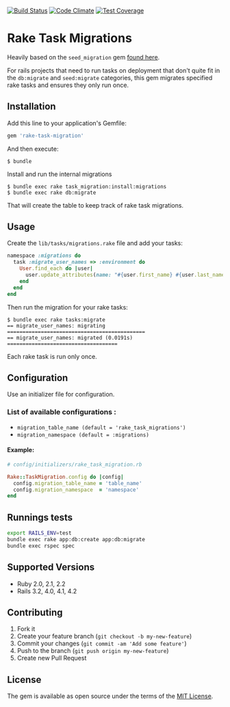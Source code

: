 [![Build Status](https://travis-ci.org/mzaccari/rake-task-migrations.svg?branch=master)](https://travis-ci.org/mzaccari/rake-task-migrations)
[![Code Climate](https://codeclimate.com/github/mzaccari/rake-task-migrations/badges/gpa.svg)](https://codeclimate.com/github/mzaccari/rake-task-migrations)
[![Test Coverage](https://codeclimate.com/github/mzaccari/rake-task-migrations/badges/coverage.svg)](https://codeclimate.com/github/mzaccari/rake-task-migrations/coverage)

# Rake Task Migrations

Heavily based on the `seed_migration` gem [found here](https://github.com/harrystech/seed_migration).

For rails projects that need to run tasks on deployment that don't quite fit in the `db:migrate` and `seed:migrate` categories, this gem migrates specified rake tasks and ensures they only run once.

## Installation

Add this line to your application's Gemfile:

```ruby
gem 'rake-task-migration'
```

And then execute:

    $ bundle

Install and run the internal migrations

    $ bundle exec rake task_migration:install:migrations
    $ bundle exec rake db:migrate

That will create the table to keep track of rake task migrations.

## Usage

Create the `lib/tasks/migrations.rake` file and add your tasks:

```ruby
namespace :migrations do
  task :migrate_user_names => :environment do
    User.find_each do |user|
      user.update_attributes(name: "#{user.first_name} #{user.last_name}")
    end
  end
end
```

Then run the migration for your rake tasks:

```
$ bundle exec rake tasks:migrate
== migrate_user_names: migrating =============================================
== migrate_user_names: migrated (0.0191s) ====================================
```

Each rake task is run only once.

## Configuration

Use an initializer file for configuration.

### List of available configurations :

- `migration_table_name (default = 'rake_task_migrations')`
- `migration_namespace (default = :migrations)`

#### Example:

```ruby
# config/initializers/rake_task_migration.rb

Rake::TaskMigration.config do |config|
  config.migration_table_name = 'table_name'
  config.migration_namespace  = 'namespace'
end
```

## Runnings tests

```bash
export RAILS_ENV=test
bundle exec rake app:db:create app:db:migrate
bundle exec rspec spec
```

## Supported Versions

* Ruby 2.0, 2.1, 2.2
* Rails 3.2, 4.0, 4.1, 4.2

## Contributing

1. Fork it
2. Create your feature branch (`git checkout -b my-new-feature`)
3. Commit your changes (`git commit -am 'Add some feature'`)
4. Push to the branch (`git push origin my-new-feature`)
5. Create new Pull Request

## License

The gem is available as open source under the terms of the [MIT License](http://opensource.org/licenses/MIT).


